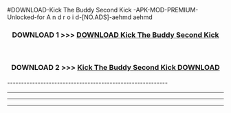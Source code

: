 #DOWNLOAD-Kick The Buddy Second Kick -APK-MOD-PREMIUM-Unlocked-for A n d r o i d-[NO.ADS]-aehmd aehmd 



<div align="center">

<h3>DOWNLOAD 1 >>> <a href="https://getmod2.web.app/?judul=Kick The Buddy Second Kick ">DOWNLOAD Kick The Buddy Second Kick </a></h3><br>

<h3>DOWNLOAD 2 >>> <a href="https://getmod2.web.app/?judul=Kick The Buddy Second Kick ">Kick The Buddy Second Kick  DOWNLOAD </a></h3>

</div>
----------------------------------------------------------

----------------------------------------------------------

----------------------------------------------------------

----------------------------------------------------------



